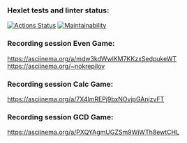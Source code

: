 ### Hexlet tests and linter status:
[![Actions Status](https://github.com/nokrepilov/frontend-project-44/actions/workflows/hexlet-check.yml/badge.svg)](https://github.com/nokrepilov/frontend-project-44/actions)
[![Maintainability](https://api.codeclimate.com/v1/badges/aa586024259c8782a108/maintainability)](https://codeclimate.com/github/nokrepilov/frontend-project-44/maintainability)

### Recording session Even Game:
https://asciinema.org/a/mdw3kdWwlKM7KKzxSedpukeWT
https://asciinema.org/~nokrepilov

### Recording session Calc Game:
 https://asciinema.org/a/7X4lmREPj9bxNOvjpGAnjzvFT

### Recording session GCD Game:
 https://asciinema.org/a/PXQYAgmUGZSm9WjWTh8ewtCHL